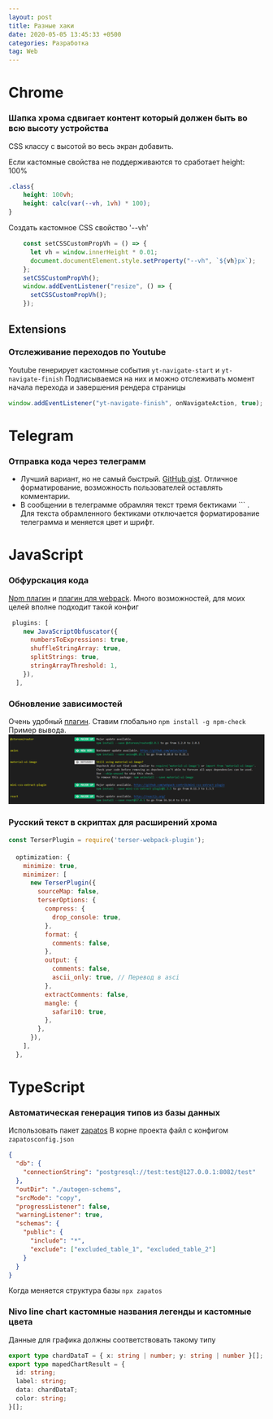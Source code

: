 ```yaml
---
layout: post
title: Разные хаки
date: 2020-05-05 13:45:33 +0500
categories: Разработка
tag: Web
---
```


# Chrome
### Шапка хрома сдвигает контент который должен быть во всю высоту устройства
CSS классу с высотой во весь экран добавить. 

Если кастомные свойства не поддерживаются то сработает height: 100%
```css
.class{
    height: 100vh;
    height: calc(var(--vh, 1vh) * 100);
}
```

Создать кастомное CSS свойство '--vh' 
```js
    const setCSSCustomPropVh = () => {
      let vh = window.innerHeight * 0.01;
      document.documentElement.style.setProperty("--vh", `${vh}px`);
    };
    setCSSCustomPropVh();
    window.addEventListener("resize", () => {
      setCSSCustomPropVh();
    });
```
## Extensions

### Отслеживание переходов по Youtube 
Youtube генерирует кастомные события ```yt-navigate-start``` и ```yt-navigate-finish```
Подписываемся на них и можно отслеживать момент начала перехода и завершения рендера страницы
```js
window.addEventListener("yt-navigate-finish", onNavigateAction, true);
```

# Telegram

### Отправка кода через телеграмм
* Лучший вариант, но не самый быстрый. [GitHub gist](https://gist.github.com/). Отличное форматирование, возможность пользователей оставлять комментарии. 
* В сообщении в телеграмме обрамляя текст тремя бектиками ``` . Для текста обрамленного бектиками отключается форматирование телеграмма и меняется цвет и шрифт.

# JavaScript

### Обфурскация кода
[Npm плагин](https://github.com/javascript-obfuscator/javascript-obfuscator) и [плагин для webpack](https://www.npmjs.com/package/webpack-obfuscator). Много возможностей, для моих целей вполне подходит такой конфиг
```js
 plugins: [
    new JavaScriptObfuscator({
      numbersToExpressions: true,
      shuffleStringArray: true,
      splitStrings: true,
      stringArrayThreshold: 1,
    }),
  ],
```

### Обновление зависимостей
Очень удобный [плагин](https://www.npmjs.com/package/npm-check). Ставим глобально ```npm install -g npm-check``` 
Пример вывода. ![npm-check output](/assets/images/npm-check-output.png)


### Русский текст в скриптах для расширений хрома

``` js
const TerserPlugin = require('terser-webpack-plugin');

  optimization: {
    minimize: true,
    minimizer: [
      new TerserPlugin({
        sourceMap: false,
        terserOptions: {
          compress: {
            drop_console: true,
          },
          format: {
            comments: false,
          },
          output: {
            comments: false,
            ascii_only: true, // Перевод в asci
          },
          extractComments: false,
          mangle: {
            safari10: true,
          },
        },
      }),
    ],
  },
```
# TypeScript

### Автоматическая генерация типов из базы данных
Использовать пакет [zapatos](https://jawj.github.io/zapatos/)
В корне проекта файл с конфигом ```zapatosconfig.json```
``` json
{
  "db": {
    "connectionString": "postgresql://test:test@127.0.0.1:8082/test"
  },
  "outDir": "./autogen-schems",
  "srcMode": "copy",
  "progressListener": false,
  "warningListener": true,
  "schemas": {
    "public": {
      "include": "*",
      "exclude": ["excluded_table_1", "excluded_table_2"]
    }
  }
}
```
Когда меняется структура базы ```npx zapatos```

### Nivo line chart кастомные названия легенды и кастомные цвета
Данные для графика должны соответствовать такому типу
```ts
export type chardDataT = { x: string | number; y: string | number }[];
export type mapedChartResult = {
  id: string;
  label: string;
  data: chardDataT;
  color: string;
}[];
```

